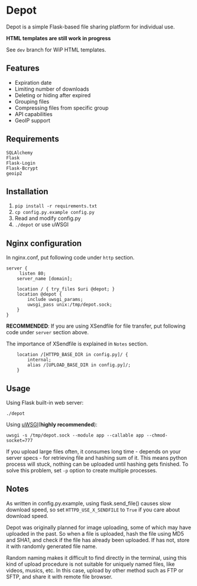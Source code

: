 Depot
=====

Depot is a simple Flask-based file sharing platform for individual use.

**HTML templates are still work in progress**

See `dev` branch for WiP HTML templates.

## Features

- Expiration date
- Limiting number of downloads
- Deleting or hiding after expired
- Grouping files
- Compressing files from specific group 
- API capabilities
- GeoIP support

## Requirements

```
SQLAlchemy
Flask
Flask-Login
Flask-Bcrypt
geoip2
```

## Installation

1. `pip install -r requirements.txt`
2. `cp config.py.example config.py`
3. Read and modify config.py
4. `./depot` or use uWSGI

## Nginx configuration 

In nginx.conf, put following code under `http` section.
```
server {
	 listen 80;
	server_name [domain];

	location / { try_files $uri @depot; }
	location @depot {
		include uwsgi_params;
		uwsgi_pass unix:/tmp/depot.sock;
	}
}
```
**RECOMMENDED**: If you are using XSendfile for file transfer, put following code under `server` section above. 

The importance of XSendfile is explained in `Notes` section.
```
	location /[HTTPD_BASE_DIR in config.py]/ {
		internal;
		alias /[UPLOAD_BASE_DIR in config.py]/;
	}
```
## Usage

Using Flask built-in web server:
```
./depot
```

Using [uWSGI](https://uwsgi-docs.readthedocs.org/en/latest/)(**highly recommended**):
```
uwsgi -s /tmp/depot.sock --module app --callable app --chmod-socket=777
```
If you upload large files often, it consumes long time - depends on your server specs - for retrieving file and hashing sum of it. This means python process will stuck, nothing can be uploaded until hashing gets finished. To solve this problem, set ```-p``` option to create multiple processes.

## Notes

As written in config.py.example, using flask.send_file() causes slow download speed, so set `HTTPD_USE_X_SENDFILE` to `True` if you care about download speed. 


Depot was originally planned for image uploading, some of which may have uploaded in the past. So when a file is uploaded, hash the file using MD5 and SHA1, and check if the file has already been uploaded. If has not, store it with randomly generated file name. 

Random naming makes it difficult to find directly in the terminal, using this kind of upload procedure is not suitable for uniquely named files, like videos, musics, etc. In this case, upload by other method such as FTP or SFTP, and share it with remote file browser. 
